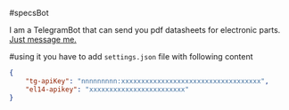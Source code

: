 #specsBot

I am a TelegramBot that can send you pdf datasheets for electronic parts.  
[Just message me.](http://telegram.me/specsBot)

#using it
you have to add `settings.json` file with following content
```json
{
    "tg-apiKey": "nnnnnnnnn:xxxxxxxxxxxxxxxxxxxxxxxxxxxxxxxxxxx",
    "el14-apikey": "xxxxxxxxxxxxxxxxxxxxxxxx"
}
```
